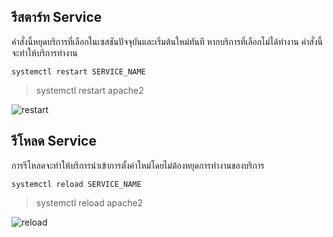 ## รีสตาร์ท Service
คำสั่งนี้หยุดบริการที่เลือกในเซสชันปัจจุบันและเริ่มต้นใหม่ทันที หากบริการที่เลือกไม่ได้ทำงาน คำสั่งนี้จะทําให้บริการทำงาน
```
systemctl restart SERVICE_NAME
```
> systemctl restart apache2

![restart](https://phoenixnap.com/kb/wp-content/uploads/2021/04/systemctl-restart-service-1.png)

## รีโหลด Service
การรีโหลดจะทำให้บริการนำเข้าการตั้งค่าใหม่โดยไม่ต้องหยุดการทำงานของบริการ
```
systemctl reload SERVICE_NAME
```
> systemctl reload apache2

![reload](https://phoenixnap.com/kb/wp-content/uploads/2021/04/systemctl-reload-service-1.png)

